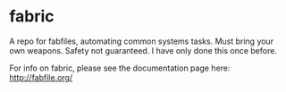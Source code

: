 fabric
======

A repo for fabfiles, automating common systems tasks. Must bring your own weapons. Safety not guaranteed. I have only done this once before.

For info on fabric, please see the documentation page here: 
http://fabfile.org/
